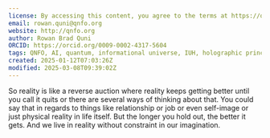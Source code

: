 ```yaml
---
license: By accessing this content, you agree to the terms at https://qnfo.org/LICENSE
email: rowan.quni@qnfo.org
website: http://qnfo.org
author: Rowan Brad Quni
ORCID: https://orcid.org/0009-0002-4317-5604
tags: QNFO, AI, quantum, informational universe, IUH, holographic principle
created: 2025-01-12T07:03:26Z
modified: 2025-03-08T09:39:02Z
---
```


So reality is like a reverse auction where reality keeps getting better until you call it quits or there are several ways of thinking about that. You could say that in regards to things like relationship or job or even self-image or just physical reality in life itself. But the longer you hold out, the better it gets. And we live in reality without constraint in our imagination.

